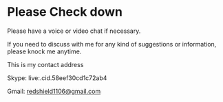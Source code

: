 # Please Check down
Please have a voice or video chat if necessary.


If you need to discuss with me for any kind of suggestions or information, please knock me anytime. 

This is my contact address

Skype: live:.cid.58eef30cd1c72ab4

Gmail: redshield1106@gmail.com
